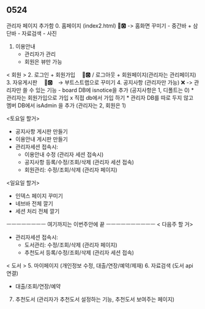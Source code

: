 ## 0524
관리자 페이지 추가함
0. 홈페이지 (index2.html) 🅾️ -> 홈화면 꾸미기
	- 중간바 + 삼단바
	- 자료검색
	- 사진

1. 이용안내
	- 관리자가 관리
	- 회원은 뷰만 가능

< 회원 >
2. 로그인 + 회원가입　 🅾️ / 로그아웃 + 회원페이지(관리자는 관리페이지)
3. 자유게시판　 🅾️　→ 부트스트랩으로 꾸미기
4. 공지사항 (관리자만 가능)  ❌ -> 관리자만 쓸 수 있는 기능 
	- board DB에 isnotice을 추가 (공지사항은 1, 디폴트는 0)
	* 관리자는 회원가입으로 가입 x 직접 db에서 가입 하기
	* 관리자 DB를 따로 두지 않고 멤버 DB에서 isAdmin 을 추가 (관리자는 2, 회원은 1)


<토요일 할거>
- 공지사항 게시판 만들기
- 이용안내 게시판 만들기
- 관리자세션 접속시: 
	- 이용안내 수정 (관리자 세션 접속시)
	- 공지사항 등록/수정/조회/삭제 (관리자 세션 접속)
	- 회원관리: 수정/조회/삭제 (관리자 페이지)


<일요일 할거>
- 인덱스 페이지 꾸미기
- 네브바 전체 깔기
- 세션 처리 전체 깔기


ㅡㅡㅡㅡㅡㅡㅡㅡ 여기까지는 이번주안에 끝 ㅡㅡㅡㅡㅡㅡㅡㅡㅡㅡ
< 다음주 할 거>
- 관리자세션 접속시:
	- 도서관리: 수정/조회/삭제 (관리자 페이지)
	- 추천도서 등록/수정/조회/삭제 (관리자 세션 접속)

< 도서 > 
5. 마이페이지 (개인정보 수정, 대출/연장/예약/제재)
6. 자료검색 (도서 api 연결)
- 대출/조회/연장/예약
7. 추천도서 (관리자가 추천도서 설정하는 기능, 추천도서 보여주는 페이지)

